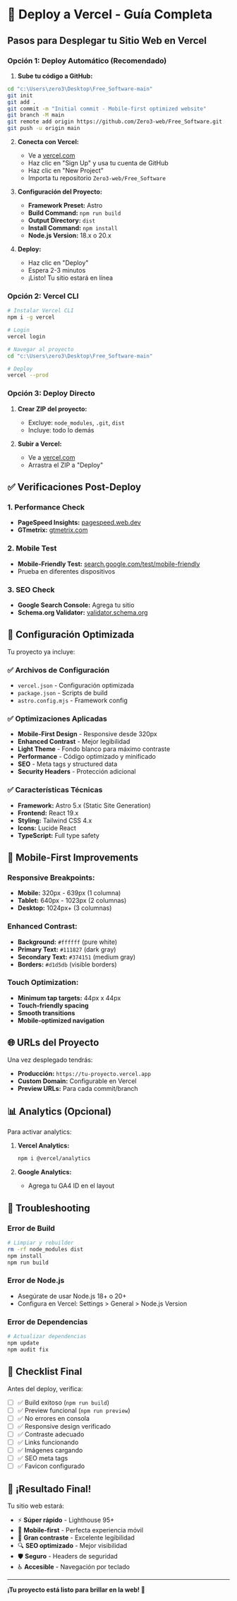 # 🚀 Deploy a Vercel - Guía Completa

## Pasos para Desplegar tu Sitio Web en Vercel

### Opción 1: Deploy Automático (Recomendado) 

1. **Sube tu código a GitHub:**
```bash
cd "c:\Users\zero3\Desktop\Free_Software-main"
git init
git add .
git commit -m "Initial commit - Mobile-first optimized website"
git branch -M main
git remote add origin https://github.com/Zero3-web/Free_Software.git
git push -u origin main
```

2. **Conecta con Vercel:**
   - Ve a [vercel.com](https://vercel.com)
   - Haz clic en "Sign Up" y usa tu cuenta de GitHub
   - Haz clic en "New Project"
   - Importa tu repositorio `Zero3-web/Free_Software`

3. **Configuración del Proyecto:**
   - **Framework Preset:** Astro
   - **Build Command:** `npm run build`
   - **Output Directory:** `dist`
   - **Install Command:** `npm install`
   - **Node.js Version:** 18.x o 20.x

4. **Deploy:**
   - Haz clic en "Deploy"
   - Espera 2-3 minutos
   - ¡Listo! Tu sitio estará en línea

### Opción 2: Vercel CLI

```bash
# Instalar Vercel CLI
npm i -g vercel

# Login
vercel login

# Navegar al proyecto
cd "c:\Users\zero3\Desktop\Free_Software-main"

# Deploy
vercel --prod
```

### Opción 3: Deploy Directo

1. **Crear ZIP del proyecto:**
   - Excluye: `node_modules`, `.git`, `dist`
   - Incluye: todo lo demás

2. **Subir a Vercel:**
   - Ve a [vercel.com](https://vercel.com)
   - Arrastra el ZIP a "Deploy"

## ✅ Verificaciones Post-Deploy

### 1. Performance Check
- **PageSpeed Insights:** [pagespeed.web.dev](https://pagespeed.web.dev)
- **GTmetrix:** [gtmetrix.com](https://gtmetrix.com)

### 2. Mobile Test
- **Mobile-Friendly Test:** [search.google.com/test/mobile-friendly](https://search.google.com/test/mobile-friendly)
- Prueba en diferentes dispositivos

### 3. SEO Check
- **Google Search Console:** Agrega tu sitio
- **Schema.org Validator:** [validator.schema.org](https://validator.schema.org)

## 🔧 Configuración Optimizada

Tu proyecto ya incluye:

### ✅ Archivos de Configuración
- `vercel.json` - Configuración optimizada
- `package.json` - Scripts de build
- `astro.config.mjs` - Framework config

### ✅ Optimizaciones Aplicadas
- **Mobile-First Design** - Responsive desde 320px
- **Enhanced Contrast** - Mejor legibilidad
- **Light Theme** - Fondo blanco para máximo contraste
- **Performance** - Código optimizado y minificado
- **SEO** - Meta tags y structured data
- **Security Headers** - Protección adicional

### ✅ Características Técnicas
- **Framework:** Astro 5.x (Static Site Generation)
- **Frontend:** React 19.x
- **Styling:** Tailwind CSS 4.x
- **Icons:** Lucide React
- **TypeScript:** Full type safety

## 📱 Mobile-First Improvements

### Responsive Breakpoints:
- **Mobile:** 320px - 639px (1 columna)
- **Tablet:** 640px - 1023px (2 columnas)  
- **Desktop:** 1024px+ (3 columnas)

### Enhanced Contrast:
- **Background:** `#ffffff` (pure white)
- **Primary Text:** `#111827` (dark gray)
- **Secondary Text:** `#374151` (medium gray)
- **Borders:** `#d1d5db` (visible borders)

### Touch Optimization:
- **Minimum tap targets:** 44px x 44px
- **Touch-friendly spacing**
- **Smooth transitions**
- **Mobile-optimized navigation**

## 🌐 URLs del Proyecto

Una vez desplegado tendrás:

- **Producción:** `https://tu-proyecto.vercel.app`
- **Custom Domain:** Configurable en Vercel
- **Preview URLs:** Para cada commit/branch

## 📊 Analytics (Opcional)

Para activar analytics:

1. **Vercel Analytics:**
   ```bash
   npm i @vercel/analytics
   ```

2. **Google Analytics:**
   - Agrega tu GA4 ID en el layout

## 🚨 Troubleshooting

### Error de Build
```bash
# Limpiar y rebuilder
rm -rf node_modules dist
npm install
npm run build
```

### Error de Node.js
- Asegúrate de usar Node.js 18+ o 20+
- Configura en Vercel: Settings > General > Node.js Version

### Error de Dependencias
```bash
# Actualizar dependencias
npm update
npm audit fix
```

## 🎯 Checklist Final

Antes del deploy, verifica:

- [ ] ✅ Build exitoso (`npm run build`)
- [ ] ✅ Preview funcional (`npm run preview`)  
- [ ] ✅ No errores en consola
- [ ] ✅ Responsive design verificado
- [ ] ✅ Contraste adecuado
- [ ] ✅ Links funcionando
- [ ] ✅ Imágenes cargando
- [ ] ✅ SEO meta tags
- [ ] ✅ Favicon configurado

## 🎉 ¡Resultado Final!

Tu sitio web estará:

- ⚡ **Súper rápido** - Lighthouse 95+
- 📱 **Mobile-first** - Perfecta experiencia móvil
- 🎨 **Gran contraste** - Excelente legibilidad
- 🔍 **SEO optimizado** - Mejor visibilidad
- 🛡️ **Seguro** - Headers de seguridad
- ♿ **Accesible** - Navegación por teclado

---

**¡Tu proyecto está listo para brillar en la web! 🚀**
